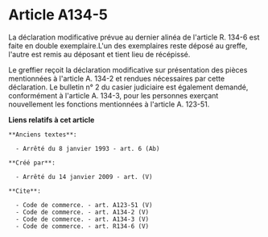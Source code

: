 # Article A134-5

La déclaration modificative prévue au dernier alinéa de l'article R. 134-6 est faite en double exemplaire.L'un des
exemplaires reste déposé au greffe, l'autre est remis au déposant et tient lieu de récépissé.

Le greffier reçoit la déclaration modificative sur présentation des pièces mentionnées à l'article A. 134-2 et rendues
nécessaires par cette déclaration. Le bulletin n° 2 du casier judiciaire est également demandé, conformément à l'article A.
134-3, pour les personnes exerçant nouvellement les fonctions mentionnées à l'article A. 123-51.

**Liens relatifs à cet article**

	**Anciens textes**:

	  - Arrêté du 8 janvier 1993 - art. 6 (Ab)

	**Créé par**:

	  - Arrêté du 14 janvier 2009 - art. (V)

	**Cite**:

	  - Code de commerce. - art. A123-51 (V)
	  - Code de commerce. - art. A134-2 (V)
	  - Code de commerce. - art. A134-3 (V)
	  - Code de commerce. - art. R134-6 (V)
